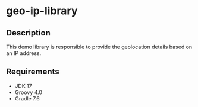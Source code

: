 # geo-ip-library

## Description
This demo library is responsible to provide the geolocation details based on an IP address.

## Requirements

- JDK 17
- Groovy 4.0
- Gradle 7.6